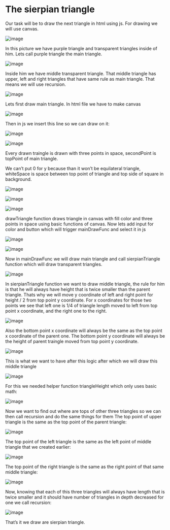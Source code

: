 <h1>The sierpian triangle</h1>

<p>Our task will be to draw the next triangle in html using js. For drawing we will use canvas.</p>

![image](https://user-images.githubusercontent.com/53167193/169936454-064c8ecc-a103-4c12-9df8-a8a6ef89f8e5.png)

In this picture we have purple triangle and transparent triangles inside of him. Lets call purple triangle the main triangle. 

![image](https://user-images.githubusercontent.com/53167193/170053404-f211cb1a-49f0-4f61-8de3-72a5d67c07ed.png)

Inside him we have middle transparent triangle. That middle triangle has upper, left and right triangles that have same rule as main triangle. That means we will use recursion.

![image](https://user-images.githubusercontent.com/53167193/170053663-50308e65-48e2-4ea0-970d-16b3148eaec2.png)

Lets first draw main triangle. In html file we have to make canvas

![image](https://user-images.githubusercontent.com/53167193/169936596-d17a1e8f-3671-4fea-8feb-44291103277b.png)

Then in js we insert this line so we can draw on it:
 
![image](https://user-images.githubusercontent.com/53167193/169937079-78b10265-95b0-4a3f-88b4-30b7d2a92084.png)

![image](https://user-images.githubusercontent.com/53167193/169937213-ddda5afa-3831-4735-8203-1b5c321d5db9.png)

Every drawn traingle is drawn with three points in space, secondPoint is topPoint of main triangle. 

We can’t put 0 for y because than it won’t be equilateral triangle, whiteSpace is space between top point of triangle and top side of square in background.

![image](https://user-images.githubusercontent.com/53167193/170054675-20fb2dd4-c784-43c5-86e9-77c2742bfc2b.png)

![image](https://user-images.githubusercontent.com/53167193/169937311-45de82a8-408f-492b-80c0-5770672ce40f.png)

![image](https://user-images.githubusercontent.com/53167193/169937383-2aa8c745-cafe-4076-86b9-31459f28d8cf.png)
 
drawTriangle function draws triangle in canvas with fill color and three points in space using basic functions of canvas.
Now lets add input for color and button which will trigger mainDrawFunc and select it in js

![image](https://user-images.githubusercontent.com/53167193/169937496-e4e8a1b8-dbe5-402b-ac6f-efa7925b10a3.png)

![image](https://user-images.githubusercontent.com/53167193/169937608-5c705f49-9971-4619-9239-13e462bde0d9.png)
 
Now in mainDrawFunc we will draw main triangle and call sierpianTriangle function which will draw transparent triangles.
 
![image](https://user-images.githubusercontent.com/53167193/169937707-1532604f-48bf-40ef-b3a9-5c531cce67e9.png)

In sierpianTriangle function we want to draw middle triangle, the rule for him is that he will always have height that is twice smaller than the parent triangle. Thats why we will move y coordinate of left and right point for height / 2 from top point y coordinate. For x coordinates for those two points we see that left one is 1/4 of triangle length moved to left from top point x coordinate, and the right one to the right.

![image](https://user-images.githubusercontent.com/53167193/169937778-ac87667e-f655-45b1-91a1-a6ac64e4a685.png)
 
Also the bottom point x coordinate will always be the same as the top point x coordinate of the parent one. The bottom point y coordinate will always be the height of parent traingle moved from top point y coordinate.

![image](https://user-images.githubusercontent.com/53167193/169937814-25dd67fb-d7f4-4be8-8c4d-8976960c8df4.png)

This is what we want to have after this logic after which we will draw this middle triangle
 
![image](https://user-images.githubusercontent.com/53167193/169937946-f88766cd-a486-45e3-8226-4033bc4d073d.png)

For this we needed helper function triangleHeight which only uses basic math:

![image](https://user-images.githubusercontent.com/53167193/169938028-c109fc31-52f6-4b6e-8413-d3cf7b52533b.png)

Now we want to find out where are tops of other three triangles so we can then call recursion and do the same things for them
The top point of upper triangle is the same as the top point of the parent triangle:

![image](https://user-images.githubusercontent.com/53167193/169938108-f0378dc5-f174-47f0-97fa-22a496637173.png)

The top point of the left triangle is the same as the left point of middle triangle that we created earlier:

![image](https://user-images.githubusercontent.com/53167193/169938193-198bc6c1-1d63-400f-9298-354caa80dd96.png)

The top point of the right triangle is the same as the right point of that same middle triangle:

![image](https://user-images.githubusercontent.com/53167193/169938319-3c6c0d66-662c-43bf-b06a-670202fb1468.png)

Now, knowing that each of this three triangles will always have length that is twice smaller and it should have number of triangles in depth decreased for one we call recursion:

![image](https://user-images.githubusercontent.com/53167193/169938395-abcd4aa2-3a24-459e-afd5-ab09ec3170cc.png)

That’s it we draw are sierpian triangle.
